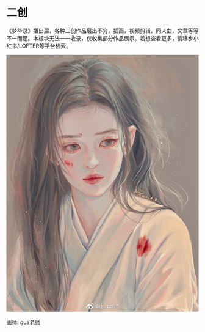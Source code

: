 # 二创

《梦华录》播出后，各种二创作品层出不穷，插画，视频剪辑，同人曲，文章等等不一而足。本板块无法一一收录，仅收集部分作品展示。若想查看更多，请移步小红书/LOFTER等平台检索。

![](/image/erchuang/cover.jpg)

画师: [gua老师](https://weibo.com/1256022507?refer_flag=1001030103_)
